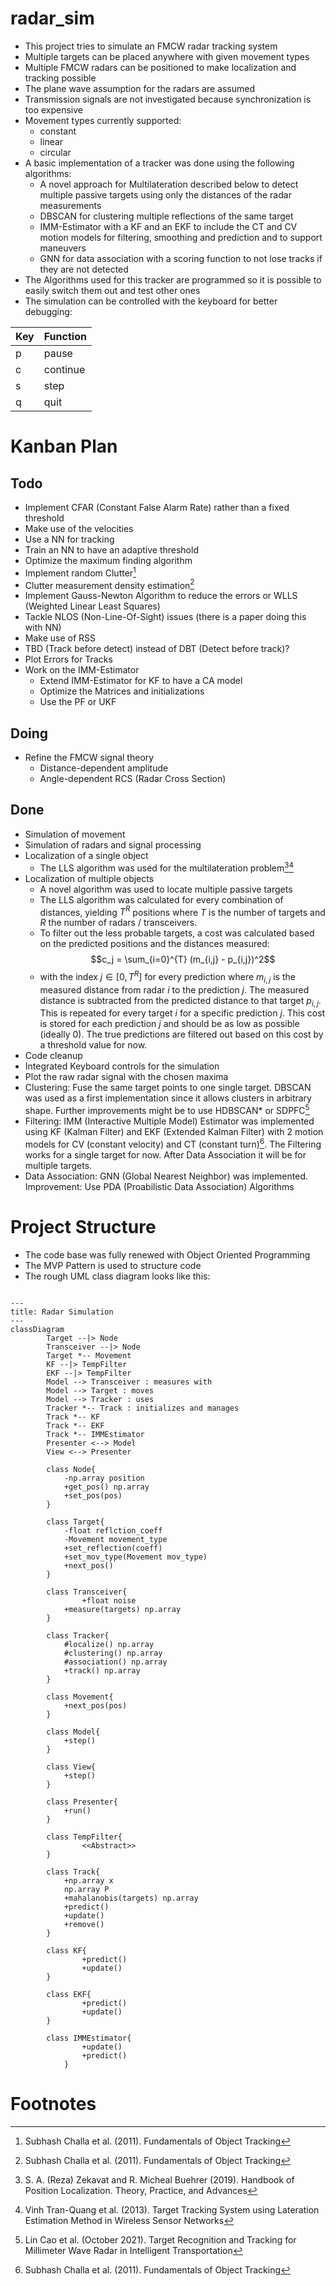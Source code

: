 # radar_sim
- This project tries to simulate an FMCW radar tracking system
- Multiple targets can be placed anywhere with given movement types
- Multiple FMCW radars can be positioned to make localization and tracking possible
- The plane wave assumption for the radars are assumed
- Transmission signals are not investigated because synchronization is too expensive
- Movement types currently supported:
    - constant
    - linear
    - circular
- A basic implementation of a tracker was done using the following algorithms:
    - A novel approach for Multilateration described below to detect multiple passive targets using only the distances of the radar measurements
    - DBSCAN for clustering multiple reflections of the same target
    - IMM-Estimator with a KF and an EKF to include the CT and CV motion models for filtering, smoothing and prediction and to support maneuvers
    - GNN for data association with a scoring function to not lose tracks if they are not detected
- The Algorithms used for this tracker are programmed so it is possible to easily switch them out and test other ones
- The simulation can be controlled with the keyboard for better debugging:

| Key | Function |
| --- | -------- |
| p   | pause    |
| c   | continue |
| s   | step     |
| q   | quit     |


# Kanban Plan
## Todo
- Implement CFAR (Constant False Alarm Rate) rather than a fixed threshold
- Make use of the velocities
- Use a NN for tracking
- Train an NN to have an adaptive threshold
- Optimize the maximum finding algorithm
- Implement random Clutter[^cambridge_tracking]
- Clutter measurement density estimation[^cambridge_tracking]
- Implement Gauss-Newton Algorithm to reduce the errors or WLLS (Weighted Linear Least Squares)
- Tackle NLOS (Non-Line-Of-Sight) issues (there is a paper doing this with NN)
- Make use of RSS
- TBD (Track before detect) instead of DBT (Detect before track)?
- Plot Errors for Tracks
- Work on the IMM-Estimator
    - Extend IMM-Estimator for KF to have a CA model
    - Optimize the Matrices and initializations
    - Use the PF or UKF

## Doing
- Refine the FMCW signal theory
    - Distance-dependent amplitude
    - Angle-dependent RCS (Radar Cross Section)

## Done 
- Simulation of movement
- Simulation of radars and signal processing
- Localization of a single object
    - The LLS algorithm was used for the multilateration problem[^loc_book][^multilat_paper]
- Localization of multiple objects
    - A novel algorithm was used to locate multiple passive targets
    - The LLS algorithm was calculated for every combination of distances, yielding $T^R$ positions where $T$ is the number of targets and $R$ the number of radars / transceivers.
    - To filter out the less probable targets, a cost was calculated based on the predicted positions and the distances measured:
$$c_j = \sum_{i=0}^{T} (m_{i,j} - p_{i,j})^2$$
    - with the index $j \in [0, T^R]$ for every prediction where $m_{i,j}$ is the measured distance from radar $i$ to the prediction $j$. The measured distance is subtracted from the predicted distance to that target $p_{i,j}$. This is repeated for every target $i$ for a specific prediction $j$. This cost is stored for each prediction $j$ and should be as low as possible (ideally 0). The true predictions are filtered out based on this cost by a threshold value for now.
- Code cleanup
- Integrated Keyboard controls for the simulation
- Plot the raw radar signal with the chosen maxima
- Clustering: Fuse the same target points to one single target. DBSCAN was used as a first implementation since it allows clusters in arbitrary shape. Further improvements might be to use HDBSCAN* or SDPFC[^tracking_book]
- Filtering: IMM (Interactive Multiple Model) Estimator was implemented using KF (Kalman Filter) and EKF (Extended Kalman Filter) with 2 motion models for CV (constant velocity) and CT (constant turn)[^cambridge_tracking]. The Filtering works for a single target for now. After Data Association it will be for multiple targets.
- Data Association: GNN (Global Nearest Neighbor) was implemented. Improvement: Use PDA (Proabilistic Data Association) Algorithms


# Project Structure
- The code base was fully renewed with Object Oriented Programming
- The MVP Pattern is used to structure code
- The rough UML class diagram looks like this:

```mermaid

---
title: Radar Simulation
---
classDiagram
		Target --|> Node
		Transceiver --|> Node
		Target *-- Movement
		KF --|> TempFilter
		EKF --|> TempFilter
		Model --> Transceiver : measures with
		Model --> Target : moves
		Model --> Tracker : uses
		Tracker *-- Track : initializes and manages
		Track *-- KF
		Track *-- EKF
		Track *-- IMMEstimator
		Presenter <--> Model
		View <--> Presenter
		
		class Node{
			-np.array position
			+get_pos() np.array
			+set_pos(pos)
		}
		
		class Target{
			-float reflction_coeff
			-Movement movement_type
			+set_reflection(coeff)
			+set_mov_type(Movement mov_type)
			+next_pos()
		}
		
		class Transceiver{
        		+float noise
			+measure(targets) np.array
		}
		
		class Tracker{
			#localize() np.array
			#clustering() np.array
			#association() np.array
			+track() np.array
		}
		
		class Movement{
			+next_pos(pos)
		}
		
		class Model{
			+step()
		}
		
		class View{
			+step()
		}
		
		class Presenter{
			+run()
		}
		
		class TempFilter{
        		<<Abstract>>
		}
		
        class Track{
            +np.array x
            np.array P
            +mahalanobis(targets) np.array
            +predict()
            +update()
            +remove()
        }
		
		class KF{
        		+predict()
        		+update()
		}
		
		class EKF{
        		+predict()
        		+update()
		}
		
		class IMMEstimator{
        		+update()
        		+predict()
        	}
```

# Footnotes
[^tracking_book]: Lin Cao et al. (October 2021). Target Recognition and Tracking for Millimeter Wave Radar in Intelligent Transportation
[^loc_book]: S. A. (Reza) Zekavat and R. Micheal Buehrer (2019). Handbook of Position Localization. Theory, Practice, and Advances
[^multilat_paper]: Vinh Tran-Quang et al. (2013). Target Tracking System using Lateration Estimation Method in Wireless Sensor Networks
[^cambridge_tracking]: Subhash Challa et al. (2011). Fundamentals of Object Tracking


































